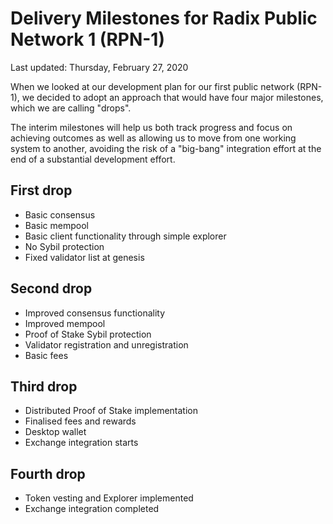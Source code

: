 # Delivery Milestones for Radix Public Network 1 (RPN-1)

Last updated: Thursday, February 27, 2020

When we looked at our development plan for our first public network (RPN-1),
we decided to adopt an approach that would have four major milestones,
which we are calling "drops".

The interim milestones will help us both track progress and focus on
achieving outcomes as well as allowing us to move from one working system
to another, avoiding the risk of a "big-bang" integration effort at the end
of a substantial development effort.

## First drop
- Basic consensus
- Basic mempool
- Basic client functionality through simple explorer
- No Sybil protection
- Fixed validator list at genesis

## Second drop
- Improved consensus functionality
- Improved mempool
- Proof of Stake Sybil protection
- Validator registration and unregistration
- Basic fees

## Third drop
- Distributed Proof of Stake implementation
- Finalised fees and rewards
- Desktop wallet
- Exchange integration starts

## Fourth drop
- Token vesting and Explorer implemented
- Exchange integration completed
